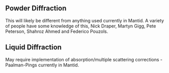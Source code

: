 ## Powder Diffraction

This will likely be different from anything used currently in Mantid. A variety of people have some knowledge of this, Nick Draper, Martyn Gigg, Pete Peterson, Shahroz Ahmed and Federico Pouzols.

## Liquid Diffraction

May require implementation of absorption/multiple scattering corrections - Paalman-Pings currently in Mantid.
